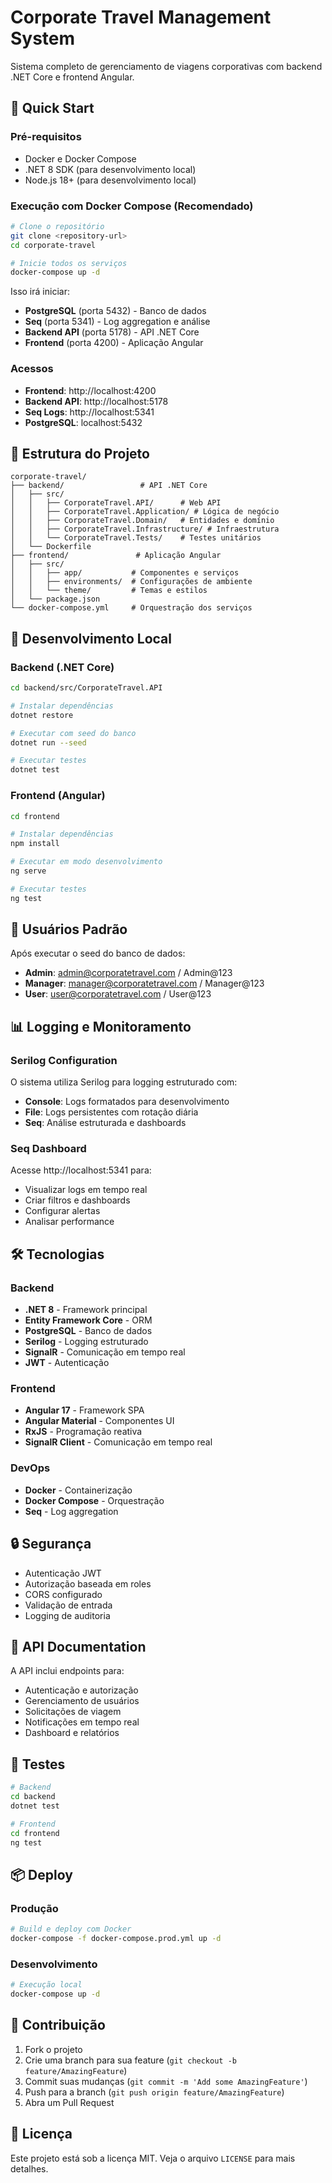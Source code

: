 # Corporate Travel Management System

Sistema completo de gerenciamento de viagens corporativas com backend .NET Core e frontend Angular.

## 🚀 Quick Start

### Pré-requisitos
- Docker e Docker Compose
- .NET 8 SDK (para desenvolvimento local)
- Node.js 18+ (para desenvolvimento local)

### Execução com Docker Compose (Recomendado)

```bash
# Clone o repositório
git clone <repository-url>
cd corporate-travel

# Inicie todos os serviços
docker-compose up -d
```

Isso irá iniciar:
- **PostgreSQL** (porta 5432) - Banco de dados
- **Seq** (porta 5341) - Log aggregation e análise
- **Backend API** (porta 5178) - API .NET Core
- **Frontend** (porta 4200) - Aplicação Angular

### Acessos

- **Frontend**: http://localhost:4200
- **Backend API**: http://localhost:5178
- **Seq Logs**: http://localhost:5341
- **PostgreSQL**: localhost:5432

## 📁 Estrutura do Projeto

```
corporate-travel/
├── backend/                 # API .NET Core
│   ├── src/
│   │   ├── CorporateTravel.API/      # Web API
│   │   ├── CorporateTravel.Application/ # Lógica de negócio
│   │   ├── CorporateTravel.Domain/   # Entidades e domínio
│   │   ├── CorporateTravel.Infrastructure/ # Infraestrutura
│   │   └── CorporateTravel.Tests/    # Testes unitários
│   └── Dockerfile
├── frontend/               # Aplicação Angular
│   ├── src/
│   │   ├── app/           # Componentes e serviços
│   │   ├── environments/  # Configurações de ambiente
│   │   └── theme/         # Temas e estilos
│   └── package.json
└── docker-compose.yml     # Orquestração dos serviços
```

## 🔧 Desenvolvimento Local

### Backend (.NET Core)

```bash
cd backend/src/CorporateTravel.API

# Instalar dependências
dotnet restore

# Executar com seed do banco
dotnet run --seed

# Executar testes
dotnet test
```

### Frontend (Angular)

```bash
cd frontend

# Instalar dependências
npm install

# Executar em modo desenvolvimento
ng serve

# Executar testes
ng test
```

## 👥 Usuários Padrão

Após executar o seed do banco de dados:

- **Admin**: admin@corporatetravel.com / Admin@123
- **Manager**: manager@corporatetravel.com / Manager@123  
- **User**: user@corporatetravel.com / User@123

## 📊 Logging e Monitoramento

### Serilog Configuration

O sistema utiliza Serilog para logging estruturado com:

- **Console**: Logs formatados para desenvolvimento
- **File**: Logs persistentes com rotação diária
- **Seq**: Análise estruturada e dashboards

### Seq Dashboard

Acesse http://localhost:5341 para:
- Visualizar logs em tempo real
- Criar filtros e dashboards
- Configurar alertas
- Analisar performance

## 🛠️ Tecnologias

### Backend
- **.NET 8** - Framework principal
- **Entity Framework Core** - ORM
- **PostgreSQL** - Banco de dados
- **Serilog** - Logging estruturado
- **SignalR** - Comunicação em tempo real
- **JWT** - Autenticação

### Frontend
- **Angular 17** - Framework SPA
- **Angular Material** - Componentes UI
- **RxJS** - Programação reativa
- **SignalR Client** - Comunicação em tempo real

### DevOps
- **Docker** - Containerização
- **Docker Compose** - Orquestração
- **Seq** - Log aggregation

## 🔒 Segurança

- Autenticação JWT
- Autorização baseada em roles
- CORS configurado
- Validação de entrada
- Logging de auditoria

## 📝 API Documentation

A API inclui endpoints para:
- Autenticação e autorização
- Gerenciamento de usuários
- Solicitações de viagem
- Notificações em tempo real
- Dashboard e relatórios

## 🧪 Testes

```bash
# Backend
cd backend
dotnet test

# Frontend
cd frontend
ng test
```

## 📦 Deploy

### Produção
```bash
# Build e deploy com Docker
docker-compose -f docker-compose.prod.yml up -d
```

### Desenvolvimento
```bash
# Execução local
docker-compose up -d
```

## 🤝 Contribuição

1. Fork o projeto
2. Crie uma branch para sua feature (`git checkout -b feature/AmazingFeature`)
3. Commit suas mudanças (`git commit -m 'Add some AmazingFeature'`)
4. Push para a branch (`git push origin feature/AmazingFeature`)
5. Abra um Pull Request

## 📄 Licença

Este projeto está sob a licença MIT. Veja o arquivo `LICENSE` para mais detalhes. 